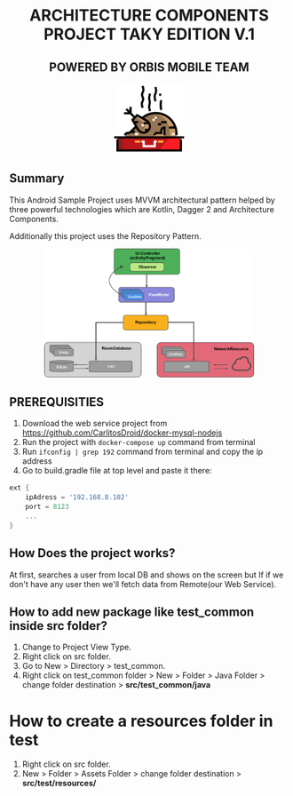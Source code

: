 <h1 align="center">ARCHITECTURE COMPONENTS PROJECT TAKY EDITION V.1</h1>
<h2 align="center">POWERED BY ORBIS MOBILE TEAM </h2>

<p align="center">
    <img src="Screenshots/roast-chicken.png" alt="icon" width="25%"/>
</p>


## Summary

This Android Sample Project uses MVVM architectural pattern helped by three powerful technologies
which are Kotlin, Dagger 2 and Architecture Components.

Additionally this project uses the Repository Pattern.

<p align="center">
    <img src="Screenshots/architecturefinal.png" alt="icon" width="75%"/>
</p>

## PREREQUISITIES
1. Download the web service project from https://github.com/CarlitosDroid/docker-mysql-nodejs
2. Run the project with `docker-compose up` command from terminal
3. Run `ifconfig | grep 192` command from terminal and copy the ip address
4. Go to build.gradle file at top level and paste it there:

```gradle
ext {
    ipAdress = '192.168.8.102'
    port = 8123
    ...
}
```

## How Does the project works?

At first, searches a user from local DB and shows on the screen but If if we don't have any user then
we'll fetch data from Remote(our Web Service).

## How to add new package like test_common inside src folder?
1. Change to Project View Type.
2. Right click on src folder.
3. Go to New > Directory > test_common.
4. Right click on test_common folder > New > Folder > Java Folder > change folder destination > **src/test_common/java**

# How to create a resources folder in test
1. Right click on src folder.
2. New > Folder > Assets Folder > change folder destination > **src/test/resources/**
